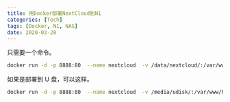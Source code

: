 ```yaml
---
title: 用Docker部署NextCloud到N1
categories: [Tech]
tags: [Docker, N1, NAS]
date: 2020-03-28
---
```


只需要一个命令。

```bash
docker run -d -p 8888:80  --name nextcloud  -v /data/nextcloud/:/var/www/html/ --restart=always   --privileged=true  arm64v8/nextcloud
```

<!-- more -->

如果是部署到 U 盘，可以这样。

```bash
docker run -d -p 8888:80  --name nextcloud  -v /media/udisk/:/var/www/html/ --restart=always   --privileged=true  arm64v8/nextcloud
```
